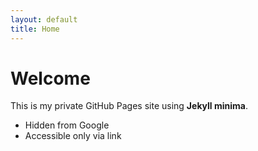 ```yaml
---
layout: default
title: Home
---
```


# Welcome

This is my private GitHub Pages site using **Jekyll minima**.

- Hidden from Google
- Accessible only via link
